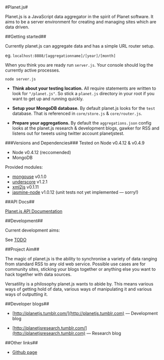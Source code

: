 #Planet.js#

Planet.js is a JavaScript data aggregator in the spirit of Planet software. It aims to be a server environment for creating and managing sites which are data driven.

##Getting started##

Currently planet.js can aggregate data and has a simple URL router setup. 

eg. `localhost:8888/[aggregationname]/[year]/[month]`  

When you think you are ready run `server.js`. Your console should log the currently active processes.

`node server.js`

- **Think about your testing location.** All require statements are written to look for `"/planet.js"`. So stick a `planet.js` directory in your root if you want to get up and running quickly. 

- **Setup your MongoDB database.** By default planet.js looks for the `test` database. That is referenced in `core/store.js` & `core/router.js`.

- **Prepare your aggregations.** By default the `aggregations.json` config looks at the planet.js research & development blogs, gawker for RSS and listens out for tweets using twitter account planetjstest. 

###Versions and Dependencies###
Tested on Node v0.4.12 & v0.4.9

* Node v0.4.12 (reccomended)
* MongoDB

Provided modules:

* [mongouse](https://github.com/amark/mongous) v0.1.0
* [underscore](http://documentcloud.github.com/underscore/) v1.2.1
* [xml2js](https://github.com/Leonidas-from-XIV/node-xml2js) v0.1.11
* [jasmine-node](https://github.com/pivotal/jasmine) v1.0.12 (unit tests not yet implemented &mdash; sorry!)


##API Docs##

[Planet.js API Documentation](http://aaronacerboni.github.com/planet.js/docs/)


##Development##

Current development aims:

See [TODO](https://github.com/AaronAcerboni/planet.js/blob/master/TODO.md)

##Project Aim##

The magic of planet.js is the ability to synchronise a variety of data ranging from standard RSS to any old web service. Possible use cases are for community sites, sticking your blogs together or anything else you want to hack together with data sources.

Versatility is a philosophy planet.js wants to abide by. This means various ways of getting hold of data, various ways of manipulating it and various ways of outputting it.

##Developer blogs##
* [http://planetjs.tumblr.com/](http://planetjs.tumblr.com) &mdash; Development blog

* [http://planetjsresearch.tumblr.com/](http://planetjsresearch.tumblr.com) &mdash; Research blog

##Other links##

- [Github page](http://aaronacerboni.github.com/planet.js/)